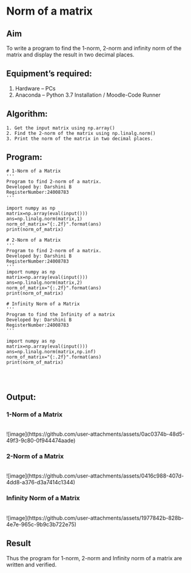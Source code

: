 # Norm of a matrix
## Aim
To write a program to find the 1-norm, 2-norm and infinity norm of the matrix and display the result in two decimal places.
## Equipment’s required:
1.	Hardware – PCs
2.	Anaconda – Python 3.7 Installation / Moodle-Code Runner
## Algorithm:
	1. Get the input matrix using np.array()   
    2. Find the 2-norm of the matrix using np.linalg.norm()
	3. Print the norm of the matrix in two decimal places.
## Program:
```
# 1-Norm of a Matrix
'''
Program to find 2-norm of a matrix.
Developed by: Darshini B
RegisterNumber:24008783
'''

import numpy as np
matrix=np.array(eval(input()))
ans=np.linalg.norm(matrix,1)
norm_of_matrix="{:.2f}".format(ans)
print(norm_of_matrix)

# 2-Norm of a Matrix
'''
Program to find 2-norm of a matrix.
Developed by: Darshini B
RegisterNumber:24008783
'''
import numpy as np
matrix=np.array(eval(input()))
ans=np.linalg.norm(matrix,2)
norm_of_matrix="{:.2f}".format(ans)
print(norm_of_matrix)

# Infinity Norm of a Matrix
'''
Program to find the Infinity of a matrix
Developed by: Darshini B
RegisterNumber:24008783
'''

import numpy as np
matrix=np.array(eval(input()))
ans=np.linalg.norm(matrix,np.inf)
norm_of_matrix="{:.2f}".format(ans)
print(norm_of_matrix)




```
## Output:
### 1-Norm of a Matrix
<br>
![image](https://github.com/user-attachments/assets/0ac0374b-48d5-49f3-9c80-0f944474aade)

<br>

### 2-Norm of a Matrix
<br>
![image](https://github.com/user-attachments/assets/0416c988-407d-4dd8-a376-d3a7414c1344)

<br>

### Infinity Norm of a Matrix
<br>
![image](https://github.com/user-attachments/assets/1977842b-828b-4e7e-965c-9b9c3b722e75)

<br>

## Result
Thus the program for 1-norm, 2-norm and Infinity norm of a matrix are written and verified.
